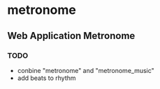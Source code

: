 # metronome
## Web Application Metronome 
### TODO
* conbine "metronome" and "metronome_music"
* add beats to rhythm
